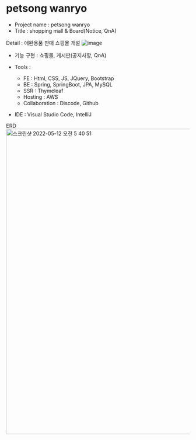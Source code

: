 # petsong wanryo
- Project name : petsong wanryo
- Title : shopping mall & Board(Notice, QnA)

Detail : 애완용품 판매 쇼핑몰 개설
![image](https://user-images.githubusercontent.com/84507123/149527325-042881f6-adee-4bfc-837f-89e02af24bd6.png)
 


- 기능 구현 : 쇼핑몰, 게시판(공지사항, QnA)
 
- Tools : 
  
  - FE : Html, CSS, JS, JQuery, Bootstrap
  - BE : Spring, SpringBoot, JPA, MySQL 
  - SSR : Thymeleaf
  - Hosting : AWS
  - Collaboration : Discode, Github
    
- IDE : Visual Studio Code, IntelliJ 

ERD 
<img width="836" alt="스크린샷 2022-05-12 오전 5 40 51" src="https://user-images.githubusercontent.com/84507123/167944162-0eb84325-5a62-4384-bc60-8c301f445461.png">


